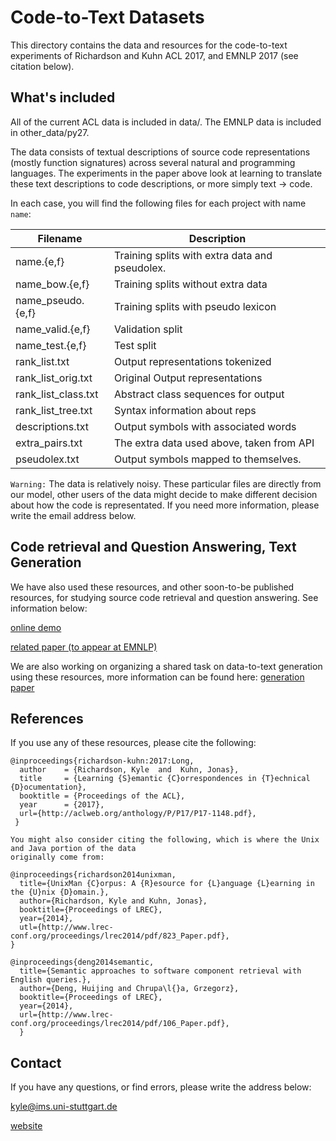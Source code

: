 Code-to-Text Datasets
========================

This directory contains the data and resources for the code-to-text
experiments of Richardson and Kuhn ACL 2017, and EMNLP 2017 (see citation below). 

What's included 
--------------------------

All of the current ACL data is included in data/. The EMNLP data is
included in other_data/py27.

The data consists of textual descriptions of source code representations (mostly function
signatures) across several natural and programming languages. The
experiments in the paper above look at learning to translate these
text descriptions to code descriptions, or more simply text -> code. 

In each case, you will find the following files for each project with
name ``name``: 

| Filename | Description |
|-----------------------|------------------------------------------------|
| name.{e,f} | Training splits with extra data and pseudolex. |
| name\_bow.{e,f} | Training splits without extra data |
| name\_pseudo.{e,f} | Training splits with pseudo lexicon |
| name\_valid.{e,f} | Validation split |
| name\_test.{e,f} | Test split |
| rank\_list.txt | Output representations tokenized |
| rank\_list_orig.txt | Original Output representations |
| rank\_list\_class.txt | Abstract class sequences for output |
| rank\_list\_tree.txt | Syntax information about reps |
| descriptions.txt | Output symbols with associated words |
| extra\_pairs.txt | The extra data used above, taken from API |
| pseudolex.txt | Output symbols mapped to themselves. |

``Warning:`` The data is relatively noisy. These particular files are directly from our model, other users
of the data might decide to make different decision about how the code
is representated. If you need more information, please write the
email address below. 

Code retrieval and Question Answering, Text Generation
--------------------------

We have also used these resources, and other soon-to-be published resources, for studying source
code retrieval and question answering. See information below:

[online demo](http://zubr.ims.uni-stuttgart.de/)

[related paper (to appear at EMNLP)](https://arxiv.org/abs/1706.00468)

We are also working on organizing a shared task on data-to-text
generation using these resources, more information can be found here:
[generation paper](https://arxiv.org/abs/1708.00098)

References
---------------------------

If you use any of these resources, please cite the following: 

```
@inproceedings{richardson-kuhn:2017:Long,
  author    = {Richardson, Kyle  and  Kuhn, Jonas},
  title     = {Learning {S}emantic {C}orrespondences in {T}echnical {D}ocumentation},
  booktitle = {Proceedings of the ACL},
  year      = {2017},
  url={http://aclweb.org/anthology/P/P17/P17-1148.pdf},
 }

You might also consider citing the following, which is where the Unix and Java portion of the data
originally come from:

@inproceedings{richardson2014unixman,
  title={UnixMan {C}orpus: A {R}esource for {L}anguage {L}earning in the {U}nix {D}omain.},
  author={Richardson, Kyle and Kuhn, Jonas},
  booktitle={Proceedings of LREC},
  year={2014},
  utl={http://www.lrec-conf.org/proceedings/lrec2014/pdf/823_Paper.pdf},
}

@inproceedings{deng2014semantic,
  title={Semantic approaches to software component retrieval with English queries.},
  author={Deng, Huijing and Chrupa\l{}a, Grzegorz},
  booktitle={Proceedings of LREC},
  year={2014},
  url={http://www.lrec-conf.org/proceedings/lrec2014/pdf/106_Paper.pdf},
  }
  ```

Contact
-----------------------------

If you have any questions, or find errors, please write the address
below: 

kyle@ims.uni-stuttgart.de

[website](http://www.ims.uni-stuttgart.de/institut/mitarbeiter/kyle/)
